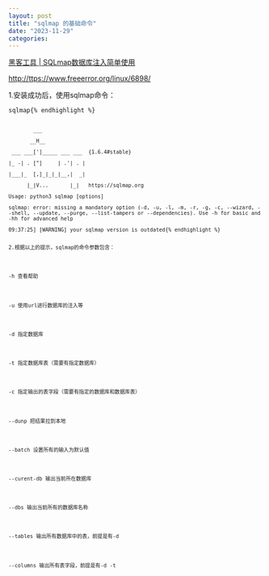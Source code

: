 ```yaml
---
layout: post
title: "sqlmap 的基础命令"
date: "2023-11-29"
categories: 
---
```

<p><a href="https://www.bilibili.com/video/BV11W41157j3/?spm_id_from=333.337.search-card.all.click&amp;vd_source=fb5acd43340f23df8cb34d10a0c2ce4a">黑客工具 | SQLmap数据库注入简单使用</a></p>

<p><a href="http://ttps://www.freeerror.org/linux/6898/">http://ttps://www.freeerror.org/linux/6898/</a></p>

<p>1.安装成功后，使用sqlmap命令：</p>

<pre>
<code>sqlmap{% endhighlight %}

<pre>
<code>&nbsp;&nbsp;&nbsp;&nbsp;&nbsp;&nbsp;&nbsp; ___

&nbsp;&nbsp;&nbsp;&nbsp;&nbsp;&nbsp; __H__

&nbsp;___ ___[&#39;]_____ ___ ___&nbsp; {1.6.4#stable}

|_ -| . [&quot;]&nbsp;&nbsp;&nbsp;&nbsp; | .&#39;| . |

|___|_&nbsp; [,]_|_|_|__,|&nbsp; _|

&nbsp;&nbsp;&nbsp;&nbsp;&nbsp; |_|V...&nbsp;&nbsp;&nbsp;&nbsp;&nbsp;&nbsp; |_|&nbsp;&nbsp; https://sqlmap.org

Usage: python3 sqlmap [options]

sqlmap: error: missing a mandatory option (-d, -u, -l, -m, -r, -g, -c, --wizard, --shell, --update, --purge, --list-tampers or --dependencies). Use -h for basic and -hh for advanced help

09:37:25] [WARNING] your sqlmap version is outdated{% endhighlight %}

<p>2.根据以上的提示，sqlmap的命令参数包含：</p>

<p>-h 查看帮助</p>

<p>-u 使用url进行数据库的注入等</p>

<p>-d 指定数据库</p>

<p>-t 指定数据库表（需要有指定数据库）</p>

<p>-c 指定输出的表字段（需要有指定的数据库和数据库表）</p>

<p>--dunp 把结果拉到本地</p>

<p>--batch 设置所有的输入为默认值</p>

<p>--curent-db 输出当前所在数据库</p>

<p>--dbs 输出当前所有的数据库名称</p>

<p>--tables 输出所有数据库中的表，前提是有-d</p>

<p>--columns 输出所有表字段，前提是有-d -t</p>

<p>&nbsp;</p>

<p>&nbsp;</p>

